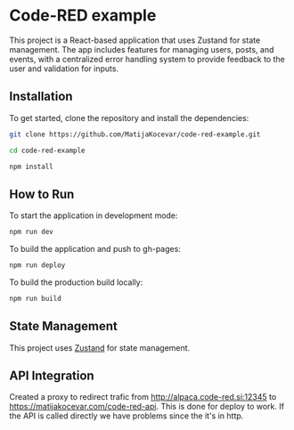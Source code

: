 
# Code-RED example

This project is a React-based application that uses Zustand for state management. The app includes features for managing users, posts, and events, with a centralized error handling system to provide feedback to the user and validation for inputs.

## Installation

To get started, clone the repository and install the dependencies:

```bash
git clone https://github.com/MatijaKocevar/code-red-example.git
```
```bash
cd code-red-example
```
```bash
npm install
```

## How to Run

To start the application in development mode:

```bash
npm run dev
```

To build the application and push to gh-pages:

```bash
npm run deploy
```

To build the production build locally:

```bash
npm run build
```

## State Management

This project uses [Zustand](https://github.com/pmndrs/zustand) for state management. 

## API Integration

Created a proxy to redirect trafic from http://alpaca.code-red.si:12345 to https://matijakocevar.com/code-red-api. This is done for deploy to work. If the API is called directly we have problems since the it's in http.